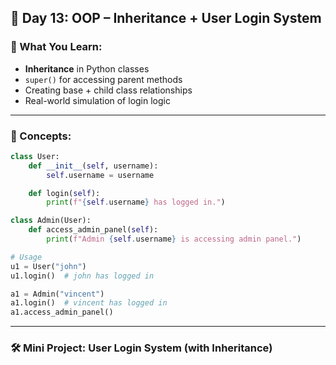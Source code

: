 ## 🐍 **Day 13: OOP – Inheritance + User Login System**

### 📘 What You Learn:

* **Inheritance** in Python classes
* `super()` for accessing parent methods
* Creating base + child class relationships
* Real-world simulation of login logic

---

### 🧠 Concepts:

```python
class User:
    def __init__(self, username):
        self.username = username

    def login(self):
        print(f"{self.username} has logged in.")

class Admin(User):
    def access_admin_panel(self):
        print(f"Admin {self.username} is accessing admin panel.")

# Usage
u1 = User("john")
u1.login()  # john has logged in

a1 = Admin("vincent")
a1.login()  # vincent has logged in
a1.access_admin_panel()
```

---

### 🛠️ Mini Project: **User Login System (with Inheritance)**
